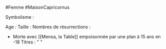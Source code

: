 #Femme #MaisonCapricornus 

Symbolisme : 

Age :
Taille :
Nombres de résurrections :
- Morte avec [[Mensa, la Table]] empoisonnée par une plan à 15 ans en -18
Titres : 
"
"

